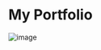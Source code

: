 # My Portfolio

![image](https://github.com/skiiyuru/home-ground/assets/40911055/59bf1991-b274-4c92-8ed9-0e1d278285f5)
